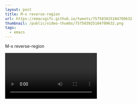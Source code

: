 ```yaml
---
layout: post
title: M-x reverse-region
url: https://emacsgifs.github.io/tweets/757503925104709632
thumbnail: /public/video-thumbs/757503925104709632.png
tags:
  - emacs
---
```


M-x reverse-region

<video controls autoplay loop>
  <source src="/public/videos/757503925104709632.mp4" type="video/mp4">
    Sorry your browser does not support the video tag, maybe time to upgrade?
</video>
